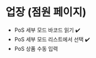 # 업장 (점원 페이지)

-   PoS 세부 모드 바코드 읽기 :heavy_check_mark:
-   PoS 세부 모드 리스트에서 선택 :heavy_check_mark:
-   PoS 상품 수동 입력
